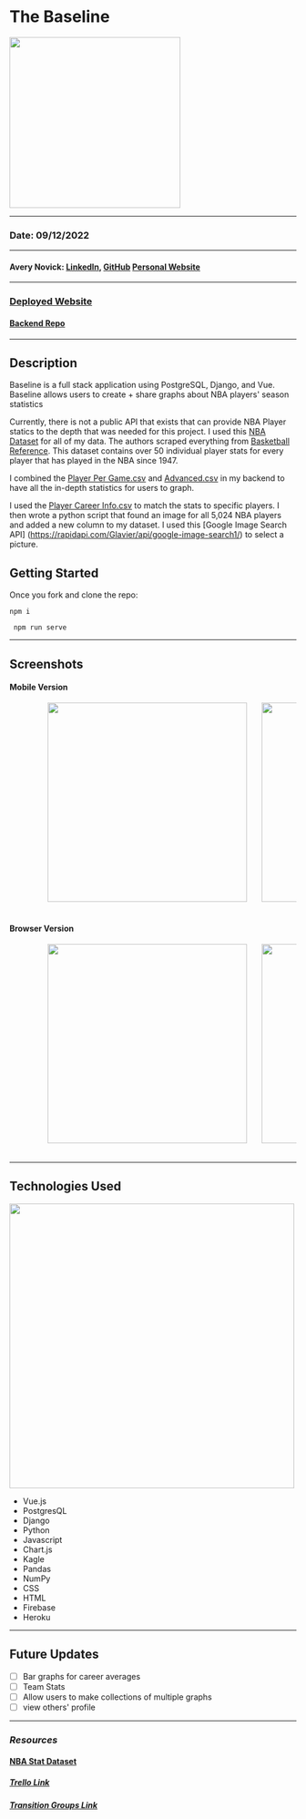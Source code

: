 # The Baseline

<img src="https://cdn.dribbble.com/users/613796/screenshots/4916110/basket_ball_spin.gif" height="300px">

---

### Date: 09/12/2022

---

#### Avery Novick: <a href="https://www.linkedin.com/in/avery-novick/" target="_blank" rel="noreferrer">LinkedIn</a>, <a href="https://github.com/anovick1" target="_blank" rel="noreferrer">GitHub</a> <a href="averynovick.dev" target="_blank" rel="noreferrer">Personal Website</a>

---

### <a href="https://baselinenovick.web.app/" target="_blank" rel="noreferrer">Deployed Website</a>

#### <a href="https://github.com/anovick1/Baseline_Backend" target="_blank" rel="noreferrer">Backend Repo</a>

---

## Description

Baseline is a full stack application using PostgreSQL, Django, and Vue. Baseline allows users to create + share graphs about NBA players' season statistics

Currently, there is not a public API that exists that can provide NBA Player statics to the depth that was needed for this project. I used this [NBA Dataset](https://www.kaggle.com/datasets/sumitrodatta/nba-aba-baa-stats?select=Advanced.csv) for all of my data. The authors scraped everything from [Basketball Reference](https://www.basketball-reference.com/). This dataset contains over 50 individual player stats for every player that has played in the NBA since 1947.

I combined the [Player Per Game.csv](https://www.kaggle.com/datasets/sumitrodatta/nba-aba-baa-stats?select=Player+Per+Game.csv) and [Advanced.csv](https://www.kaggle.com/datasets/sumitrodatta/nba-aba-baa-stats?select=Advanced.csv) in my backend to have all the in-depth statistics for users to graph.

I used the [Player Career Info.csv](https://www.kaggle.com/datasets/sumitrodatta/nba-aba-baa-stats?select=Player+Career+Info.csv) to match the stats to specific players. I then wrote a python script that found an image for all 5,024 NBA players and added a new column to my dataset. I used this [Google Image Search API] (https://rapidapi.com/Glavier/api/google-image-search1/) to select a picture.

## Getting Started

Once you fork and clone the repo:

```
npm i
```

```
 npm run serve
```

---

## Screenshots

#### Mobile Version

<div style= "center">
    <pre>
        <img src="images/mobile_register.png"  height="350">&nbsp;&nbsp;&nbsp;<img src="images/mobile_user_feed.png" height="350">&nbsp;&nbsp;&nbsp;<img src="images/mobile_edit_profile.png" height="350">&nbsp;&nbsp;&nbsp;<img src="images/mobile_matches.png" height="350">&nbsp;&nbsp;&nbsp;
    </pre>
</div>

#### Browser Version

<div style= "center">
    <pre>
        <img src="images/registration.png"  height="350">&nbsp;&nbsp;&nbsp;<img src="images/feed.png" height="350">&nbsp;&nbsp;&nbsp;<img src="images/edit.png" height="350">&nbsp;&nbsp;&nbsp;<img src="images/connections.png" height="350">&nbsp;&nbsp;&nbsp;
    </pre>
</div>

---

## Technologies Used

<img style="center" src="https://camo.githubusercontent.com/89b2f60e16036406d95498e6412adaca1cebdfdd4aba014b5c8d5c4afcc46308/68747470733a2f2f692e696d6775722e636f6d2f534138636a73382e706e67"  width="500">

- Vue.js
- PostgresQL
- Django
- Python
- Javascript
- Chart.js
- Kagle
- Pandas
- NumPy
- CSS
- HTML
- Firebase
- Heroku

---

## Future Updates

- [ ] Bar graphs for career averages
- [ ] Team Stats
- [ ] Allow users to make collections of multiple graphs
- [ ] view others' profile

---

### **_Resources_**

#### [NBA Stat Dataset](https://www.kaggle.com/datasets/sumitrodatta/nba-aba-baa-stats?select=Advanced.csv)

##### [Trello Link](https://trello.com/b/8MOoe2VG/baseline)

##### [Transition Groups Link](https://vuejs.org/guide/built-ins/transition-group.html)

